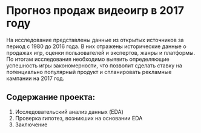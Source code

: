 # Прогноз продаж видеоигр в 2017 году

На исследование представлены данные из открытых источников за период c 1980 до 2016 года. В них отражены исторические данные о продажах игр, оценки пользователей и экспертов, жанры и платформы. По итогам исследования необходимо выявить определяющие успешность игры закономерности, что позволит сделать ставку на потенциально популярный продукт и спланировать рекламные кампании на 2017 год.

## Содержание проекта:
1. Исследовательский анализ данных (EDA)
2. Проверка гипотез, возникших на основании EDA 
3. Заключение
